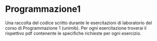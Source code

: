 # Programmazione1
Una raccolta del codice scritto durante le esercitazioni di laboratorio del corso di Programmazione 1 (unimib).
Per ogni esercitazione troverai il rispettivo pdf contenente le specifiche richieste per ogni esercizio.
